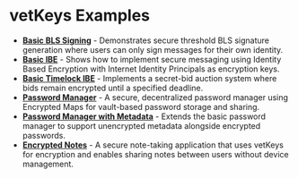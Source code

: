 # vetKeys Examples

- **[Basic BLS Signing](https://github.com/dfinity/vetkeys/tree/main/examples/basic_bls_signing)** - Demonstrates secure threshold BLS signature generation where users can only sign messages for their own identity.
- **[Basic IBE](https://github.com/dfinity/vetkeys/tree/main/examples/basic_ibe)** - Shows how to implement secure messaging using Identity Based Encryption with Internet Identity Principals as encryption keys.
- **[Basic Timelock IBE](https://github.com/dfinity/vetkeys/tree/main/examples/basic_timelock_ibe)** - Implements a secret-bid auction system where bids remain encrypted until a specified deadline.
- **[Password Manager](https://github.com/dfinity/vetkeys/tree/main/examples/password_manager)** - A secure, decentralized password manager using Encrypted Maps for vault-based password storage and sharing.
- **[Password Manager with Metadata](https://github.com/dfinity/vetkeys/tree/main/examples/password_manager_with_metadata)** - Extends the basic password manager to support unencrypted metadata alongside encrypted passwords.
- **[Encrypted Notes](https://github.com/dfinity/vetkeys/tree/main/examples/encrypted_notes_dapp_vetkd)** - A secure note-taking application that uses vetKeys for encryption and enables sharing notes between users without device management.